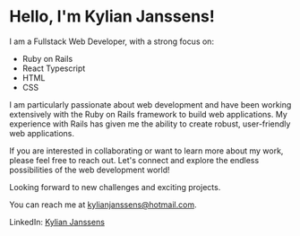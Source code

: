 # Hello, I'm Kylian Janssens!

I am a Fullstack Web Developer, with a strong focus on:

- Ruby on Rails
- React Typescript
- HTML
- CSS

I am particularly passionate about web development and have been working extensively with the Ruby on Rails framework to build web applications. My experience with Rails has given me the ability to create robust, user-friendly web applications.

If you are interested in collaborating or want to learn more about my work, please feel free to reach out. Let's connect and explore the endless possibilities of the web development world!

Looking forward to new challenges and exciting projects.

You can reach me at [kylianjanssens@hotmail.com](mailto:your_kylianjanssens@hotmail.com).

LinkedIn: [Kylian Janssens](https://www.linkedin.com/in/kylianjanssens/)
